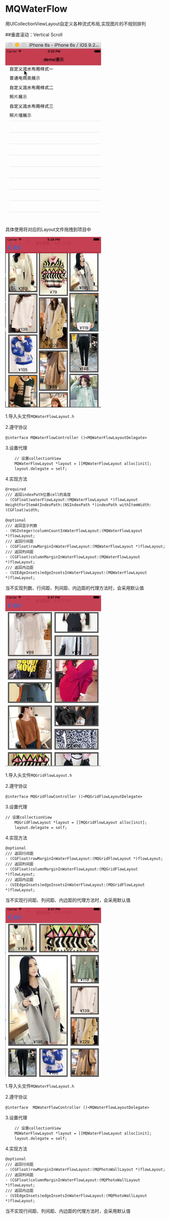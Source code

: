 # MQWaterFlow


用UICollectionViewLayout自定义各种流式布局,实现图片的不规则排列

##垂直滚动：Vertical Scroll

<img src="WaterFlow.gif" width = "300">

具体使用将对应的Layout文件拖拽到项目中

<img src="WaterFlowLayout.png" width = "300">

1.导入头文件`MQWaterFlowLayout.h` 

2.遵守协议

`@interface MQWaterFlowController ()<MQWaterFlowLayoutDelegate>`

3.设置代理

```objc
    // 设置collectionView
    MQWaterFlowLayout *layout = [[MQWaterFlowLayout alloc]init];
    layout.delegate = self;
```
4.实现方法

```objc
@required
/// 返回indexPath位置cell的高度
- (CGFloat)waterFlowLayout:(MQWaterFlowLayout *)flowLayout HeightForItemAtIndexPath:(NSIndexPath *)indexPath withItemWidth:(CGFloat)width;

@optional
/// 返回显示列数
- (NSInteger)columnCountInWaterFlowLayout:(MQWaterFlowLayout *)flowLayout;
/// 返回行间距
- (CGFloat)rowMarginInWaterFlowLayout:(MQWaterFlowLayout *)flowLayout;
/// 返回列间距
- (CGFloat)columnMarginInWaterFlowLayout:(MQWaterFlowLayout *)flowLayout;
/// 返回内边距
- (UIEdgeInsets)edgeInsetsInWaterFlowLayout:(MQWaterFlowLayout *)flowLayout;

```

当不实现列数、行间距、列间距、内边距的代理方法时，会采用默认值

<img src="GridFlowLayout.png" width = "300">

1.导入头文件`MQGridFlowLayout.h` 

2.遵守协议

`@interface MQGridFlowController ()<MQGridFlowLayoutDelegate>`

3.设置代理

```objc
// 设置collectionView
    MQGridFlowLayout *layout = [[MQGridFlowLayout alloc]init];
    layout.delegate = self;
```
4.实现方法

```objc
@optional
/// 返回行间距
- (CGFloat)rowMarginInWaterFlowLayout:(MQGridFlowLayout *)flowLayout;
/// 返回列间距
- (CGFloat)columnMarginInWaterFlowLayout:(MQGridFlowLayout *)flowLayout;
/// 返回内边距
- (UIEdgeInsets)edgeInsetsInWaterFlowLayout:(MQGridFlowLayout *)flowLayout;

```

当不实现行间距、列间距、内边距的代理方法时，会采用默认值

<img src="PhotoWallLayout.png" width = "300">

1.导入头文件`MQWaterFlowLayout.h` 

2.遵守协议

`@interface  MQWaterFlowController ()<MQWaterFlowLayoutDelegate>`

3.设置代理

```objc
    // 设置collectionView
    MQWaterFlowLayout *layout = [[MQWaterFlowLayout alloc]init];
    layout.delegate = self;

```

4.实现方法

```objc
@optional
/// 返回行间距
- (CGFloat)rowMarginInWaterFlowLayout:(MQPhotoWallLayout *)flowLayout;
/// 返回列间距
- (CGFloat)columnMarginInWaterFlowLayout:(MQPhotoWallLayout *)flowLayout;
/// 返回内边距
- (UIEdgeInsets)edgeInsetsInWaterFlowLayout:(MQPhotoWallLayout *)flowLayout;

```

当不实现行间距、列间距、内边距的代理方法时，会采用默认值
